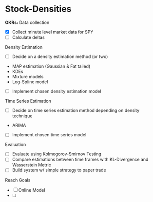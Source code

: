 # Stock-Densities

**OKRs:**
Data collection
- [x] Collect minute level market data for SPY
- [ ] Calculate deltas

Density Estimation
- [ ] Decide on a density estimation method (or two)
- MAP estimation (Gaussian & Fat tailed)
- KDEs
- Mixture models
- Log-Spline model 
- [ ] Implement chosen density estimation model

Time Series Estimation
- [ ] Decide on time series estimation method depending on density technique
- ARIMA
- [ ] Implement chosen time series model

Evaluation
- [ ] Evaluate using Kolmogorov-Smirnov Testing
- [ ] Compare estimations between time frames with KL-Divergence and Wasserstein Metric
- [ ] Build system w/ simple strategy to paper trade

Reach Goals
- [ ] Online Model
- [ ]  
